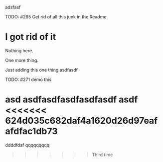 adsfasf

TODO: #265 Get rid of all this junk in the Readme

# I got rid of it


Nothing here.

One more thing.

Just adding this one thing.asdfasdf

TODO: #271 demo this

asd
asdfasdfasdfasdfasdf
asdf
<<<<<<< 624d035c682daf4a1620d26d97eafafdfac1db73
=======
ddddfdaf
qqqqqqqqq
>>>>>>> Third time
